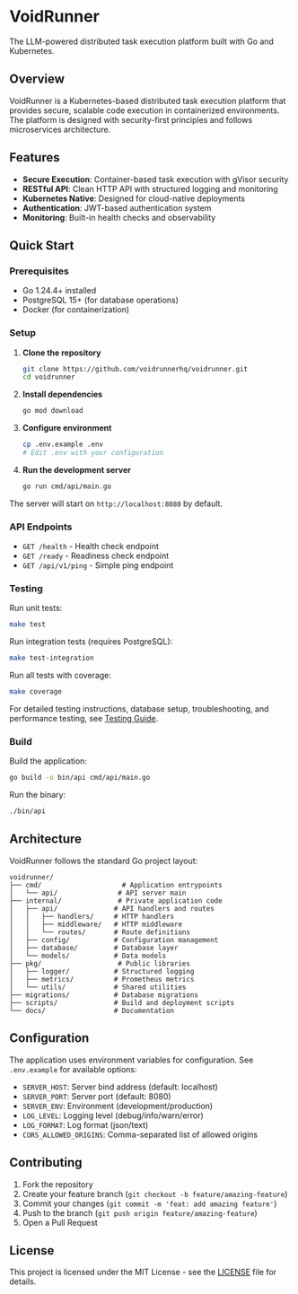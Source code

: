 # VoidRunner

The LLM-powered distributed task execution platform built with Go and Kubernetes.

## Overview

VoidRunner is a Kubernetes-based distributed task execution platform that provides secure, scalable code execution in containerized environments. The platform is designed with security-first principles and follows microservices architecture.

## Features

- **Secure Execution**: Container-based task execution with gVisor security
- **RESTful API**: Clean HTTP API with structured logging and monitoring
- **Kubernetes Native**: Designed for cloud-native deployments
- **Authentication**: JWT-based authentication system
- **Monitoring**: Built-in health checks and observability

## Quick Start

### Prerequisites

- Go 1.24.4+ installed
- PostgreSQL 15+ (for database operations)
- Docker (for containerization)

### Setup

1. **Clone the repository**
   ```bash
   git clone https://github.com/voidrunnerhq/voidrunner.git
   cd voidrunner
   ```

2. **Install dependencies**
   ```bash
   go mod download
   ```

3. **Configure environment**
   ```bash
   cp .env.example .env
   # Edit .env with your configuration
   ```

4. **Run the development server**
   ```bash
   go run cmd/api/main.go
   ```

The server will start on `http://localhost:8080` by default.

### API Endpoints

- `GET /health` - Health check endpoint
- `GET /ready` - Readiness check endpoint
- `GET /api/v1/ping` - Simple ping endpoint

### Testing

Run unit tests:
```bash
make test
```

Run integration tests (requires PostgreSQL):
```bash
make test-integration
```

Run all tests with coverage:
```bash
make coverage
```

For detailed testing instructions, database setup, troubleshooting, and performance testing, see [Testing Guide](docs/testing.md).

### Build

Build the application:
```bash
go build -o bin/api cmd/api/main.go
```

Run the binary:
```bash
./bin/api
```

## Architecture

VoidRunner follows the standard Go project layout:

```
voidrunner/
├── cmd/                    # Application entrypoints
│   └── api/               # API server main
├── internal/              # Private application code
│   ├── api/              # API handlers and routes
│   │   ├── handlers/     # HTTP handlers
│   │   ├── middleware/   # HTTP middleware
│   │   └── routes/       # Route definitions
│   ├── config/           # Configuration management
│   ├── database/         # Database layer
│   └── models/           # Data models
├── pkg/                   # Public libraries
│   ├── logger/           # Structured logging
│   ├── metrics/          # Prometheus metrics
│   └── utils/            # Shared utilities
├── migrations/           # Database migrations
├── scripts/              # Build and deployment scripts
└── docs/                 # Documentation
```

## Configuration

The application uses environment variables for configuration. See `.env.example` for available options:

- `SERVER_HOST`: Server bind address (default: localhost)
- `SERVER_PORT`: Server port (default: 8080)
- `SERVER_ENV`: Environment (development/production)
- `LOG_LEVEL`: Logging level (debug/info/warn/error)
- `LOG_FORMAT`: Log format (json/text)
- `CORS_ALLOWED_ORIGINS`: Comma-separated list of allowed origins

## Contributing

1. Fork the repository
2. Create your feature branch (`git checkout -b feature/amazing-feature`)
3. Commit your changes (`git commit -m 'feat: add amazing feature'`)
4. Push to the branch (`git push origin feature/amazing-feature`)
5. Open a Pull Request

## License

This project is licensed under the MIT License - see the [LICENSE](LICENSE) file for details.
